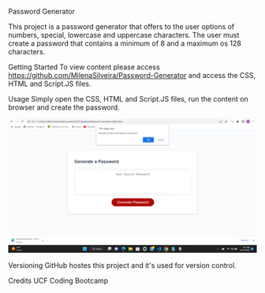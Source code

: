 
Password Generator

This project is a password generator that offers to the user options of numbers, special, lowercase and uppercase characters.
The user must create a password that contains a minimum of 8 and a maximum os 128 characters.

Getting Started
To view content please access https://github.com/MilenaSilveira/Password-Generator and access the CSS, HTML and Script.JS files. 

Usage
Simply open the CSS, HTML and Script.JS files, run the content on browser and create the password.

![Password Generator Prompt](assets\images\password-generator1.png)

Versioning
GitHub hostes this project and it's used for version control.

Credits
UCF Coding Bootcamp